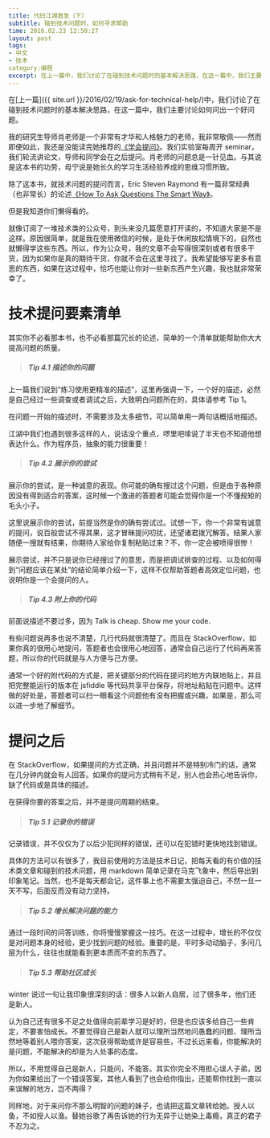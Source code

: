 ```yaml
---
title: 代码江湖救急（下）
subtitle: 碰到技术问题时，如何寻求帮助
time: 2016.02.23 12:50:27
layout: post
tags:
- 中文
- 技术
category:编程
excerpt: 在上一篇中，我们讨论了在碰到技术问题时的基本解决思路，在这一篇中，我们主要讨论如何问出一个好问题。
---
```


在[上一篇]({{ site.url }}/2016/02/19/ask-for-technical-help/)中，我们讨论了在碰到技术问题时的基本解决思路，在这一篇中，我们主要讨论如何问出一个好问题。

我的研究生导师肖老师是一个非常有才华和人格魅力的老师，我非常敬佩——然而即便如此，我还是没能读完她推荐的[《学会提问》](http://book.douban.com/subject/20428922/)。我们实验室每周开 seminar，我们轮流讲论文，导师和同学会在之后提问。肖老师的问题总是一针见血。与其说是这本书的功劳，毋宁说是她长久的学习生活经验养成的思维习惯所致。

除了这本书，就技术问题的提问而言，Eric Steven Raymond 有一篇非常经典（也非常长）的论述[《How To Ask Questions The Smart Way》](http://www.catb.org/~esr/faqs/smart-questions.html)。

但是我知道你们懒得看的。

就像订阅了一堆技术类的公众号，到头来没几篇愿意打开读的，不知道大家是不是这样。原因很简单，就是我在使用微信的时候，是处于休闲放松情境下的，自然也就懒得学这些东西。所以，作为公众号，我的文章不会写得很深刻或者有很多干货，因为如果你是真的期待干货，你就不会在这里寻找了。我希望能够写更多有意思的东西，如果在这过程中，恰巧也能让你对一些新东西产生兴趣，我也就非常荣幸了。

# 技术提问要素清单

其实你不必看那本书，也不必看那篇冗长的论述，简单的一个清单就能帮助你大大提高问题的质量。

>##### Tip 4.1 描述你的问题

上一篇我们说到“练习使用更精准的描述”，这里再强调一下，一个好的描述，必然是自己经过一些调查或者调试之后，大致明白问题所在的，具体请参考 Tip 1。

在问题一开始的描述时，不需要涉及太多细节，可以简单用一两句话概括地描述。

江湖中我们也遇到很多这样的人，说话没个重点，啰里吧嗦说了半天也不知道他想表达什么。作为程序员，抽象的能力很重要！

>##### Tip 4.2 展示你的尝试

展示你的尝试，是一种诚意的表现。你可能的确有搜过这个问题，但是由于各种原因没有得到适合的答案，这时候一个激进的答题者可能会觉得你是一个不懂规矩的毛头小子。

这里说展示你的尝试，前提当然是你的确有尝试过。试想一下，你一个非常有诚意的提问，说百般尝试不得其果，这才冒昧提问叨扰，还望诸君拨冗解答。结果人家随便一搜就有结果，你期待人家给你复制粘贴过来？不，你一定会被喷得很惨！

展示尝试，并不只是说你已经搜过了的意思，而是把调试排查的过程、以及如何得到“问题应该在某处”的结论简单介绍一下，这样不仅帮助答题者高效定位问题，也说明你是一个会提问的人。

>##### Tip 4.3 附上你的代码

前面说描述不要过多，因为 Talk is cheap. Show me your code.

有些问题说再多也说不清楚，几行代码就很清楚了。而且在 StackOverflow，如果你真的很用心地提问，答题者也会很用心地回答，通常会自己运行了代码再来答题，所以你的代码就是与人方便与己方便。

通常一个好的附代码的方式是，把关键部分的代码在提问的地方内联地贴上，并且把完整能运行的版本在 jsfiddle 等代码共享平台保存，将地址粘贴在问题中。这样做的好处是，答题者可以扫一眼看这个问题他有没有把握或兴趣，如果是，那么可以进一步地了解细节。



# 提问之后

在 StackOverflow，如果提问的方式正确，并且问题并不是特别冷门的话，通常在几分钟内就会有人回答。如果你的提问方式稍有不足，别人也会热心地告诉你，缺了代码或是具体的描述。

在获得你要的答案之后，并不是提问周期的结束。

>##### Tip 5.1 记录你的错误

记录错误，并不仅仅为了以后少犯同样的错误，还可以在犯错时更快地找到错误。

具体的方法可以有很多了，我目前使用的方法是技术日记，把每天看的有价值的技术类文章和碰到的技术问题，用 markdown 简单记录在马克飞象中，然后导出到印象笔记。当然，也不是每天都会记，这件事上也不需要太强迫自己，不然一旦一天不写，后面反而没有动力坚持。

>##### Tip 5.2 增长解决问题的能力

通过一段时间的问答训练，你将慢慢掌握这一技巧。在这一过程中，增长的不仅仅是对问题本身的经验，更少找到问题的经验。重要的是，平时多动动脑子，多问几层为什么，往往也就能看到更本质而不变的东西了。

>##### Tip 5.3 帮助社区成长

winter 说过一句让我印象很深刻的话：很多人以新人自居，过了很多年，他们还是新人。

认为自己还有很多不足之处值得向前辈学习是好的，但是也应该多给自己一些肯定，不要害怕成长。不要觉得自己是新人就可以理所当然地问愚蠢的问题、理所当然地等着别人喂你答案，这次获得帮助或许是容易些，不过长远来看，你能解决的是问题，不能解决的却是为人处事的态度。

所以，不用觉得自己是新人，只能问，不能答。其实你完全不用担心误人子弟，因为你如果给出了一个错误答案，其他人看到了也会给你指出，还能帮你找到一直以来误解的地方，岂不两得？

同样地，对于来问你不那么明智的问题的妹子，也请把这篇文章转给她。授人以鱼，不如授人以渔。替她谷歌了再告诉她的行为无异于让她染上毒瘾，真正的君子不忍为之。
